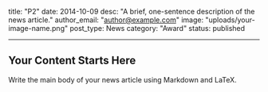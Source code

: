 title: "P2"
date: 2014-10-09
desc: "A brief, one-sentence description of the news article."
author_email: "author@example.com"
image: "uploads/your-image-name.png"
post_type: News
category: "Award" 
status: published

---

## Your Content Starts Here

Write the main body of your news article using Markdown and LaTeX.